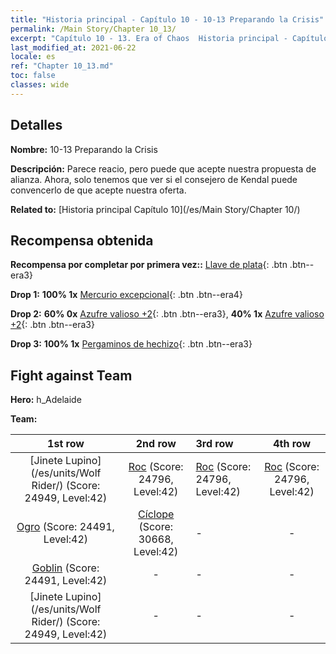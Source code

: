 ```yaml
---
title: "Historia principal - Capítulo 10 - 10-13 Preparando la Crisis"
permalink: /Main Story/Chapter 10_13/
excerpt: "Capítulo 10 - 13. Era of Chaos  Historia principal - Capítulo 10_13. 10-13 Preparando la Crisis"
last_modified_at: 2021-06-22
locale: es
ref: "Chapter 10_13.md"
toc: false
classes: wide
---
```


## Detalles

 **Nombre:** 10-13 Preparando la Crisis

 **Descripción:** Parece reacio, pero puede que acepte nuestra propuesta de alianza. Ahora, solo tenemos que ver si el consejero de Kendal puede convencerlo de que acepte nuestra oferta.

 **Related to:** [Historia principal Capítulo 10](/es/Main Story/Chapter 10/)

## Recompensa obtenida

 **Recompensa por completar por primera vez::** [Llave de plata](/ItemsES/con_693/){: .btn .btn--era3}

 **Drop 1:** **100% 1x** [Mercurio excepcional](/ItemsES/mat_35/){: .btn .btn--era4}

 **Drop 2:** **60% 0x** [Azufre valioso +2](/ItemsES/mat_29/){: .btn .btn--era3}, **40% 1x** [Azufre valioso +2](/ItemsES/mat_29/){: .btn .btn--era3}

 **Drop 3:** **100% 1x** [Pergaminos de hechizo](/ItemsES/con_694/){: .btn .btn--era3}


## Fight against Team
 **Hero:** h_Adelaide

 **Team:**


  | 1st row | 2nd row | 3rd row | 4th row |
  |:----:|:----:|:----|:----:|
  | [Jinete Lupino](/es/units/Wolf Rider/) (Score: 24949, Level:42)  | [Roc](/es/units/Roc/) (Score: 24796, Level:42)  | [Roc](/es/units/Roc/) (Score: 24796, Level:42)  | [Roc](/es/units/Roc/) (Score: 24796, Level:42)  |
  | [Ogro](/es/units/Ogre/) (Score: 24491, Level:42)  | [Cíclope](/es/units/Cyclops/) (Score: 30668, Level:42)  | - | - |
  | [Goblin](/es/units/Goblin/) (Score: 24491, Level:42)  | - | - | - |
  | [Jinete Lupino](/es/units/Wolf Rider/) (Score: 24949, Level:42)  | - | - | - |


